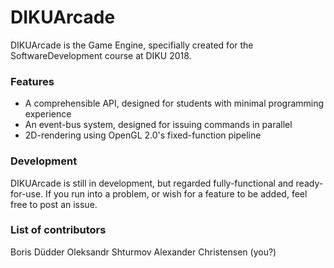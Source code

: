 # DIKUArcade

DIKUArcade is the Game Engine, specifially created for the SoftwareDevelopment course at DIKU 2018.

### Features

* A comprehensible API, designed for students with minimal programming experience
* An event-bus system, designed for issuing commands in parallel
* 2D-rendering using OpenGL 2.0's fixed-function pipeline

### Development

DIKUArcade is still in development, but regarded fully-functional and ready-for-use.
If you run into a problem, or wish for a feature to be added, feel free to post an issue.

### List of contributors

Boris Düdder
Oleksandr Shturmov
Alexander Christensen
(you?)
